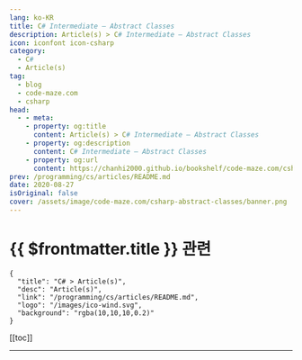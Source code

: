 ```yaml
---
lang: ko-KR
title: C# Intermediate – Abstract Classes
description: Article(s) > C# Intermediate – Abstract Classes
icon: iconfont icon-csharp
category: 
  - C#
  - Article(s)
tag: 
  - blog
  - code-maze.com
  - csharp
head:  
  - - meta:
    - property: og:title
      content: Article(s) > C# Intermediate – Abstract Classes
    - property: og:description
      content: C# Intermediate – Abstract Classes
    - property: og:url
      content: https://chanhi2000.github.io/bookshelf/code-maze.com/csharp-abstract-classes.html
prev: /programming/cs/articles/README.md
date: 2020-08-27
isOriginal: false
cover: /assets/image/code-maze.com/csharp-abstract-classes/banner.png
---
```


# {{ $frontmatter.title }} 관련

```component VPCard
{
  "title": "C# > Article(s)",
  "desc": "Article(s)",
  "link": "/programming/cs/articles/README.md",
  "logo": "/images/ico-wind.svg",
  "background": "rgba(10,10,10,0.2)"
}
```

[[toc]]

---

<SiteInfo
  name="C# Intermediate – Abstract Classes"
  desc="In this article you are going to laearn about Abstract Classes in C#, how to create them and what is Seald class as well."
  url="https://code-maze.com/csharp-abstract-classes/"
  logo="/assets/image/code-maze.com/favicon.png"
  preview="/assets/image/csharp-abstract-classes/banner.png"/>

<!-- TODO: 작성 -->
